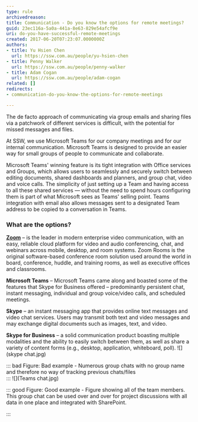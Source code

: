 ```yaml
---
type: rule
archivedreason: 
title: Communication - Do you know the options for remote meetings?
guid: 23ec116a-5a0a-441a-8e63-829e54afcf9e
uri: do-you-have-successful-remote-meetings
created: 2017-06-20T07:23:07.0000000Z
authors:
- title: Yu Hsien Chen
  url: https://ssw.com.au/people/yu-hsien-chen
- title: Penny Walker
  url: https://ssw.com.au/people/penny-walker
- title: Adam Cogan
  url: https://ssw.com.au/people/adam-cogan
related: []
redirects:
- communication-do-you-know-the-options-for-remote-meetings

---
```


The de facto approach of communicating via group emails and sharing files via a patchwork of different services is difficult, with the potential for missed messages and files.

<!--endintro-->

At SSW, we use Microsoft Teams for our company meetings and for our internal communication. Microsoft Teams is designed to provide an easier way for small groups of people to communicate and collaborate.

Microsoft Teams' winning feature is its tight integration with Office services and Groups, which allows users to seamlessly and securely switch between editing documents, shared dashboards and planners, and group chat, video and voice calls. The simplicity of just setting up a Team and having access to all these shared services — without the need to spend hours configuring them is part of what Microsoft sees as Teams' selling point. Teams integration with email also allows messages sent to a designated Team address to be copied to a conversation in Teams.

### What are the options?

**[Zoom](https://zoom.us/)** – is the leader in modern enterprise video communication, with an easy, reliable cloud platform for video and audio conferencing, chat, and webinars across mobile, desktop, and room systems. Zoom Rooms is the original software-based conference room solution used around the world in board, conference, huddle, and training rooms, as well as executive offices and classrooms.

**Microsoft Teams** – Microsoft Teams came along and boasted some of the features that Skype for Business offered – predominantly persistent chat, instant messaging, individual and group voice/video calls, and scheduled meetings.

**Skype** – an instant messaging app that provides online text messages and video chat services. Users may transmit both text and video messages and may exchange digital documents such as images, text, and video. 

 **Skype for Business** – a solid communication product boasting multiple modalities and the ability to easily switch between them, as well as share a variety of content forms (e.g., desktop, application, whiteboard, poll).
![](skype chat.jpg)

::: bad
Figure: Bad example - Numerous group chats with no group name and therefore no way of tracking previous chats/files  
:::
![](Teams chat.jpg)

::: good
Figure: Good example - Figure showing all of the team members. This group chat can be used over and over for project discussions with all data in one place and integrated with SharePoint.

:::
